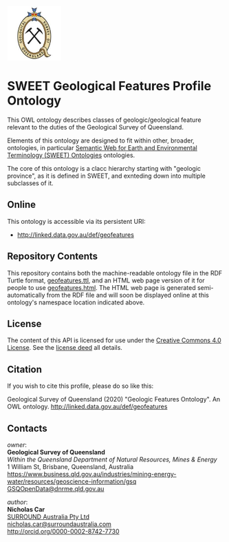 <img src="images/gsq.jpg" style="width:25%" />  

# SWEET Geological Features Profile Ontology
This OWL ontology describes classes of geologic/geological feature relevant to the duties of the Geological Survey of Queensland.

Elements of this ontology are designed to fit within other, broader, ontologies, in particular [Semantic Web for Earth and Environmental Terminology (SWEET) Ontologies](https://github.com/ESIPFed/sweet) ontologies. 

The core of this ontology is a clacc hierarchy starting with \"geologic province\", as it is defined in SWEET, and exnteding down into multiple subclasses of it.


## Online
This ontology is accessible via its persistent URI:

* <http://linked.data.gov.au/def/geofeatures>


## Repository Contents
This repository contains both the machine-readable ontology file in the RDF Turtle format, [geofeatures.ttl](sweetgeofeatures.ttl), and an HTML web page version of it for people to use [geofeatures.html](geofeatures.html). The HTML web page is generated semi-automatically from the RDF file and will soon be displayed online at this ontology's namespace location indicated above.


## License
The content of this API is licensed for use under the [Creative Commons 4.0 License](https://creativecommons.org/licenses/by/4.0/). See the [license deed](LICENSE) all details.


## Citation
If you wish to cite this profile, please do so like this:

Geological Survey of Queensland (2020) "Geologic Features Ontology". An OWL ontology. http://linked.data.gov.au/def/geofeatures


## Contacts
*owner*:  
**Geological Survey of Queensland**  
*Within the Queensland Department of Natural Resources, Mines & Energy*  
1 William St, Brisbane, Queensland, Australia  
<https://www.business.qld.gov.au/industries/mining-energy-water/resources/geoscience-information/gsq>  
<GSQOpenData@dnrme.qld.gov.au>  

*author*:  
**Nicholas Car**  
[SURROUND Australia Pty Ltd](https://surroundaustralia.com)  
<nicholas.car@surroundaustralia.com>  
<http://orcid.org/0000-0002-8742-7730>  
